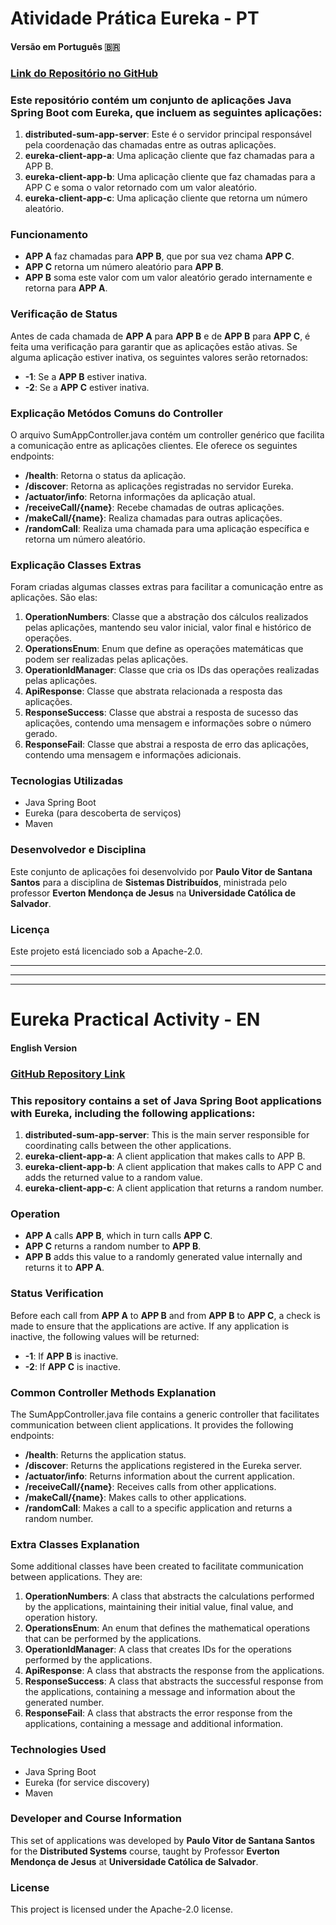 # **Atividade Prática Eureka - PT**
#### Versão em Português 🇧🇷
### [Link do Repositório no GitHub](https://github.com/Paulo-2048/distributed-sum-eureka)

### Este repositório contém um conjunto de aplicações Java Spring Boot com Eureka, que incluem as seguintes aplicações:

1. **distributed-sum-app-server**: Este é o servidor principal responsável pela coordenação das chamadas entre as outras aplicações.
2. **eureka-client-app-a**: Uma aplicação cliente que faz chamadas para a APP B.
3. **eureka-client-app-b**: Uma aplicação cliente que faz chamadas para a APP C e soma o valor retornado com um valor aleatório.
4. **eureka-client-app-c**: Uma aplicação cliente que retorna um número aleatório.

### Funcionamento

- **APP A** faz chamadas para **APP B**, que por sua vez chama **APP C**.
- **APP C** retorna um número aleatório para **APP B**.
- **APP B** soma este valor com um valor aleatório gerado internamente e retorna para **APP A**.

### Verificação de Status

Antes de cada chamada de **APP A** para **APP B** e de **APP B** para **APP C**, é feita uma verificação para garantir que as aplicações estão ativas. Se alguma aplicação estiver inativa, os seguintes valores serão retornados:

- **-1**: Se a **APP B** estiver inativa.
- **-2**: Se a **APP C** estiver inativa.

### Explicação Metódos Comuns do Controller

O arquivo SumAppController.java contém um controller genérico que facilita a comunicação entre as aplicações clientes. Ele oferece os seguintes endpoints:

- **/health**: Retorna o status da aplicação.
- **/discover**: Retorna as aplicações registradas no servidor Eureka.
- **/actuator/info**: Retorna informações da aplicação atual.
- **/receiveCall/{name}**: Recebe chamadas de outras aplicações.
- **/makeCall/{name}**: Realiza chamadas para outras aplicações.
- **/randomCall**: Realiza uma chamada para uma aplicação específica e retorna um número aleatório.

### Explicação Classes Extras

Foram criadas algumas classes extras para facilitar a comunicação entre as aplicações. São elas:

1. **OperationNumbers**: Classe que a abstração dos cálculos realizados pelas aplicações, mantendo seu valor inicial, valor final e histórico de operações.
2. **OperationsEnum**: Enum que define as operações matemáticas que podem ser realizadas pelas aplicações.
3. **OperationIdManager**: Classe que cria os IDs das operações realizadas pelas aplicações.
4. **ApiResponse**: Classe que abstrata relacionada a resposta das aplicações.
5. **ResponseSuccess**: Classe que abstrai a resposta de sucesso das aplicações, contendo uma mensagem e informações sobre o número gerado.
6. **ResponseFail**: Classe que abstrai a resposta de erro das aplicações, contendo uma mensagem e informações adicionais.

### Tecnologias Utilizadas

- Java Spring Boot
- Eureka (para descoberta de serviços)
- Maven

### Desenvolvedor e Disciplina

Este conjunto de aplicações foi desenvolvido por **Paulo Vitor de Santana Santos** para a disciplina de **Sistemas Distribuídos**, ministrada pelo professor **Everton Mendonça de Jesus** na **Universidade Católica de Salvador**.

### Licença

Este projeto está licenciado sob a Apache-2.0.

----
---
---

# **Eureka Practical Activity - EN**
#### English Version
### [GitHub Repository Link](https://github.com/Paulo-2048/distributed-sum-eureka)

### This repository contains a set of Java Spring Boot applications with Eureka, including the following applications:

1. **distributed-sum-app-server**: This is the main server responsible for coordinating calls between the other applications.
2. **eureka-client-app-a**: A client application that makes calls to APP B.
3. **eureka-client-app-b**: A client application that makes calls to APP C and adds the returned value to a random value.
4. **eureka-client-app-c**: A client application that returns a random number.

### Operation

- **APP A** calls **APP B**, which in turn calls **APP C**.
- **APP C** returns a random number to **APP B**.
- **APP B** adds this value to a randomly generated value internally and returns it to **APP A**.

### Status Verification

Before each call from **APP A** to **APP B** and from **APP B** to **APP C**, a check is made to ensure that the applications are active. If any application is inactive, the following values will be returned:

- **-1**: If **APP B** is inactive.
- **-2**: If **APP C** is inactive.

### Common Controller Methods Explanation

The SumAppController.java file contains a generic controller that facilitates communication between client applications. It provides the following endpoints:

- **/health**: Returns the application status.
- **/discover**: Returns the applications registered in the Eureka server.
- **/actuator/info**: Returns information about the current application.
- **/receiveCall/{name}**: Receives calls from other applications.
- **/makeCall/{name}**: Makes calls to other applications.
- **/randomCall**: Makes a call to a specific application and returns a random number.

### Extra Classes Explanation

Some additional classes have been created to facilitate communication between applications. They are:

1. **OperationNumbers**: A class that abstracts the calculations performed by the applications, maintaining their initial value, final value, and operation history.
2. **OperationsEnum**: An enum that defines the mathematical operations that can be performed by the applications.
3. **OperationIdManager**: A class that creates IDs for the operations performed by the applications.
4. **ApiResponse**: A class that abstracts the response from the applications.
5. **ResponseSuccess**: A class that abstracts the successful response from the applications, containing a message and information about the generated number.
6. **ResponseFail**: A class that abstracts the error response from the applications, containing a message and additional information.

### Technologies Used

- Java Spring Boot
- Eureka (for service discovery)
- Maven

### Developer and Course Information

This set of applications was developed by **Paulo Vitor de Santana Santos** for the **Distributed Systems** course, taught by Professor **Everton Mendonça de Jesus** at **Universidade Católica de Salvador**.

### License

This project is licensed under the Apache-2.0 license.